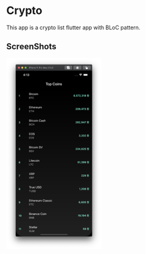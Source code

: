 # Crypto

This app is a crypto list flutter app with BLoC pattern.

## ScreenShots

<img src="./assets/images/iOS.png" width="250">
